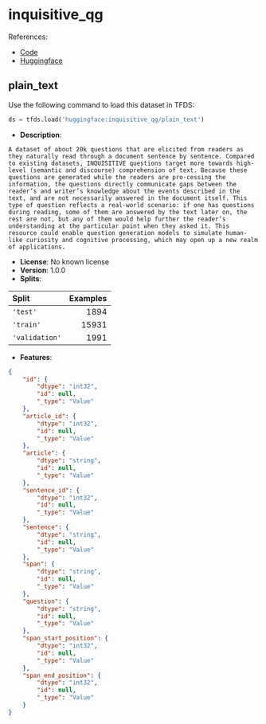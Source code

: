 # inquisitive_qg

References:

*   [Code](https://github.com/huggingface/datasets/blob/master/datasets/inquisitive_qg)
*   [Huggingface](https://huggingface.co/datasets/inquisitive_qg)


## plain_text


Use the following command to load this dataset in TFDS:

```python
ds = tfds.load('huggingface:inquisitive_qg/plain_text')
```

*   **Description**:

```
A dataset of about 20k questions that are elicited from readers as they naturally read through a document sentence by sentence. Compared to existing datasets, INQUISITIVE questions target more towards high-level (semantic and discourse) comprehension of text. Because these questions are generated while the readers are pro-cessing the information, the questions directly communicate gaps between the reader’s and writer’s knowledge about the events described in the text, and are not necessarily answered in the document itself. This type of question reflects a real-world scenario: if one has questions during reading, some of them are answered by the text later on, the rest are not, but any of them would help further the reader’s understanding at the particular point when they asked it. This resource could enable question generation models to simulate human-like curiosity and cognitive processing, which may open up a new realm of applications.
```

*   **License**: No known license
*   **Version**: 1.0.0
*   **Splits**:

Split  | Examples
:----- | -------:
`'test'` | 1894
`'train'` | 15931
`'validation'` | 1991

*   **Features**:

```json
{
    "id": {
        "dtype": "int32",
        "id": null,
        "_type": "Value"
    },
    "article_id": {
        "dtype": "int32",
        "id": null,
        "_type": "Value"
    },
    "article": {
        "dtype": "string",
        "id": null,
        "_type": "Value"
    },
    "sentence_id": {
        "dtype": "int32",
        "id": null,
        "_type": "Value"
    },
    "sentence": {
        "dtype": "string",
        "id": null,
        "_type": "Value"
    },
    "span": {
        "dtype": "string",
        "id": null,
        "_type": "Value"
    },
    "question": {
        "dtype": "string",
        "id": null,
        "_type": "Value"
    },
    "span_start_position": {
        "dtype": "int32",
        "id": null,
        "_type": "Value"
    },
    "span_end_position": {
        "dtype": "int32",
        "id": null,
        "_type": "Value"
    }
}
```


